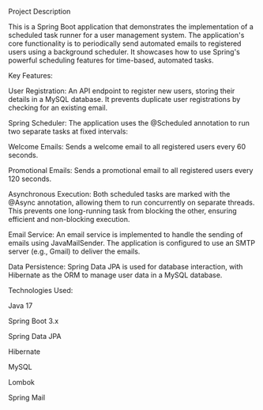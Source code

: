 Project Description

This is a Spring Boot application that demonstrates the implementation of a scheduled task runner for a user management system. The application's core functionality is to periodically send automated emails to registered users using a background scheduler. It showcases how to use Spring's powerful scheduling features for time-based, automated tasks.

Key Features:

User Registration: An API endpoint to register new users, storing their details in a MySQL database. It prevents duplicate user registrations by checking for an existing email.

Spring Scheduler: The application uses the @Scheduled annotation to run two separate tasks at fixed intervals:

Welcome Emails: Sends a welcome email to all registered users every 60 seconds.

Promotional Emails: Sends a promotional email to all registered users every 120 seconds.

Asynchronous Execution: Both scheduled tasks are marked with the @Async annotation, allowing them to run concurrently on separate threads. This prevents one long-running task from blocking the other, ensuring efficient and non-blocking execution.

Email Service: An email service is implemented to handle the sending of emails using JavaMailSender. The application is configured to use an SMTP server (e.g., Gmail) to deliver the emails.

Data Persistence: Spring Data JPA is used for database interaction, with Hibernate as the ORM to manage user data in a MySQL database.

Technologies Used:

Java 17

Spring Boot 3.x

Spring Data JPA

Hibernate

MySQL

Lombok

Spring Mail

